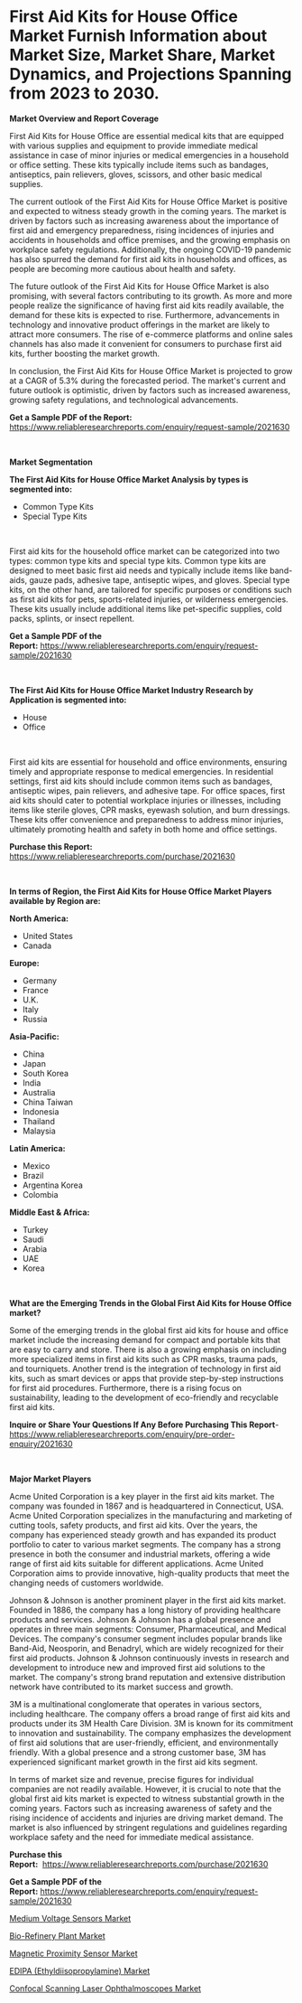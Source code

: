 <p><h1>First Aid Kits for House Office Market Furnish Information about Market Size, Market Share, Market Dynamics, and Projections Spanning from 2023 to 2030.</h1></p><p><strong>Market Overview and Report Coverage</strong></p>
<p><p>First Aid Kits for House Office are essential medical kits that are equipped with various supplies and equipment to provide immediate medical assistance in case of minor injuries or medical emergencies in a household or office setting. These kits typically include items such as bandages, antiseptics, pain relievers, gloves, scissors, and other basic medical supplies.</p><p>The current outlook of the First Aid Kits for House Office Market is positive and expected to witness steady growth in the coming years. The market is driven by factors such as increasing awareness about the importance of first aid and emergency preparedness, rising incidences of injuries and accidents in households and office premises, and the growing emphasis on workplace safety regulations. Additionally, the ongoing COVID-19 pandemic has also spurred the demand for first aid kits in households and offices, as people are becoming more cautious about health and safety.</p><p>The future outlook of the First Aid Kits for House Office Market is also promising, with several factors contributing to its growth. As more and more people realize the significance of having first aid kits readily available, the demand for these kits is expected to rise. Furthermore, advancements in technology and innovative product offerings in the market are likely to attract more consumers. The rise of e-commerce platforms and online sales channels has also made it convenient for consumers to purchase first aid kits, further boosting the market growth.</p><p>In conclusion, the First Aid Kits for House Office Market is projected to grow at a CAGR of 5.3% during the forecasted period. The market's current and future outlook is optimistic, driven by factors such as increased awareness, growing safety regulations, and technological advancements.</p></p>
<p><strong>Get a Sample PDF of the Report:</strong> <a href="https://www.reliableresearchreports.com/enquiry/request-sample/2021630">https://www.reliableresearchreports.com/enquiry/request-sample/2021630</a></p>
<p>&nbsp;</p>
<p><strong>Market Segmentation</strong></p>
<p><strong>The First Aid Kits for House Office Market Analysis by types is segmented into:</strong></p>
<p><ul><li>Common Type Kits</li><li>Special Type Kits</li></ul></p>
<p>&nbsp;</p>
<p><p>First aid kits for the household office market can be categorized into two types: common type kits and special type kits. Common type kits are designed to meet basic first aid needs and typically include items like band-aids, gauze pads, adhesive tape, antiseptic wipes, and gloves. Special type kits, on the other hand, are tailored for specific purposes or conditions such as first aid kits for pets, sports-related injuries, or wilderness emergencies. These kits usually include additional items like pet-specific supplies, cold packs, splints, or insect repellent.</p></p>
<p><strong>Get a Sample PDF of the Report:</strong>&nbsp;<a href="https://www.reliableresearchreports.com/enquiry/request-sample/2021630">https://www.reliableresearchreports.com/enquiry/request-sample/2021630</a></p>
<p>&nbsp;</p>
<p><strong>The First Aid Kits for House Office Market Industry Research by Application is segmented into:</strong></p>
<p><ul><li>House</li><li>Office</li></ul></p>
<p>&nbsp;</p>
<p><p>First aid kits are essential for household and office environments, ensuring timely and appropriate response to medical emergencies. In residential settings, first aid kits should include common items such as bandages, antiseptic wipes, pain relievers, and adhesive tape. For office spaces, first aid kits should cater to potential workplace injuries or illnesses, including items like sterile gloves, CPR masks, eyewash solution, and burn dressings. These kits offer convenience and preparedness to address minor injuries, ultimately promoting health and safety in both home and office settings.</p></p>
<p><strong>Purchase this Report:</strong>&nbsp; <a href="https://www.reliableresearchreports.com/purchase/2021630">https://www.reliableresearchreports.com/purchase/2021630</a></p>
<p>&nbsp;</p>
<p><strong>In terms of Region, the First Aid Kits for House Office Market Players available by Region are:</strong></p>
<p>
    <p> <strong> North America: </strong>
        <ul>
            <li>United States</li>
            <li>Canada</li>
        </ul>
        </p> 
    <p> <strong> Europe: </strong>
        <ul>
            <li>Germany</li>
            <li>France</li>
            <li>U.K.</li>
            <li>Italy</li>
            <li>Russia</li>
        </ul>
        </p> 
    <p> <strong> Asia-Pacific: </strong>
        <ul>
            <li>China</li>
            <li>Japan</li>
            <li>South Korea</li>
            <li>India</li>
            <li>Australia</li>
            <li>China Taiwan</li>
            <li>Indonesia</li>
            <li>Thailand</li>
            <li>Malaysia</li>
        </ul>
        </p> 
    <p> <strong> Latin America: </strong>
        <ul>
            <li>Mexico</li>
            <li>Brazil</li>
            <li>Argentina Korea</li>
            <li>Colombia</li>
        </ul>
        </p> 
    <p> <strong> Middle East & Africa: </strong>
        <ul>
            <li>Turkey</li>
            <li>Saudi</li>
            <li>Arabia</li>
            <li>UAE</li>
            <li>Korea</li>
        </ul>
    </p>
    </p>
<p>&nbsp;</p>
<p><strong>What are the Emerging Trends in the Global First Aid Kits for House Office market?</strong></p>
<p><p>Some of the emerging trends in the global first aid kits for house and office market include the increasing demand for compact and portable kits that are easy to carry and store. There is also a growing emphasis on including more specialized items in first aid kits such as CPR masks, trauma pads, and tourniquets. Another trend is the integration of technology in first aid kits, such as smart devices or apps that provide step-by-step instructions for first aid procedures. Furthermore, there is a rising focus on sustainability, leading to the development of eco-friendly and recyclable first aid kits.</p></p>
<p><strong>Inquire or Share Your Questions If Any Before Purchasing This Report</strong>- <a href="https://www.reliableresearchreports.com/enquiry/pre-order-enquiry/2021630">https://www.reliableresearchreports.com/enquiry/pre-order-enquiry/2021630</a></p>
<p>&nbsp;</p>
<p><strong>Major Market Players</strong></p>
<p><p>Acme United Corporation is a key player in the first aid kits market. The company was founded in 1867 and is headquartered in Connecticut, USA. Acme United Corporation specializes in the manufacturing and marketing of cutting tools, safety products, and first aid kits. Over the years, the company has experienced steady growth and has expanded its product portfolio to cater to various market segments. The company has a strong presence in both the consumer and industrial markets, offering a wide range of first aid kits suitable for different applications. Acme United Corporation aims to provide innovative, high-quality products that meet the changing needs of customers worldwide.</p><p>Johnson & Johnson is another prominent player in the first aid kits market. Founded in 1886, the company has a long history of providing healthcare products and services. Johnson & Johnson has a global presence and operates in three main segments: Consumer, Pharmaceutical, and Medical Devices. The company's consumer segment includes popular brands like Band-Aid, Neosporin, and Benadryl, which are widely recognized for their first aid products. Johnson & Johnson continuously invests in research and development to introduce new and improved first aid solutions to the market. The company's strong brand reputation and extensive distribution network have contributed to its market success and growth.</p><p>3M is a multinational conglomerate that operates in various sectors, including healthcare. The company offers a broad range of first aid kits and products under its 3M Health Care Division. 3M is known for its commitment to innovation and sustainability. The company emphasizes the development of first aid solutions that are user-friendly, efficient, and environmentally friendly. With a global presence and a strong customer base, 3M has experienced significant market growth in the first aid kits segment.</p><p>In terms of market size and revenue, precise figures for individual companies are not readily available. However, it is crucial to note that the global first aid kits market is expected to witness substantial growth in the coming years. Factors such as increasing awareness of safety and the rising incidence of accidents and injuries are driving market demand. The market is also influenced by stringent regulations and guidelines regarding workplace safety and the need for immediate medical assistance.</p></p>
<p><strong>Purchase this Report:</strong>&nbsp;&nbsp;<a href="https://www.reliableresearchreports.com/purchase/2021630">https://www.reliableresearchreports.com/purchase/2021630</a></p>
<p></p>
<p><strong>Get a Sample PDF of the Report:</strong>&nbsp;<a href="https://www.reliableresearchreports.com/enquiry/request-sample/2021630">https://www.reliableresearchreports.com/enquiry/request-sample/2021630</a></p>
<p><p><a href="https://www.linkedin.com/pulse/decoding-medium-voltage-sensors-market-deep-dive-latest-ji6mf/">Medium Voltage Sensors Market</a></p><p><a href="https://medium.com/@rahul.reportprime/bio-refinery-plant-market-comprehensive-assessment-by-type-application-and-geography-a4636d043c5d">Bio-Refinery Plant Market</a></p><p><a href="https://www.linkedin.com/pulse/magnetic-proximity-sensor-market-size-growth-forecast-from-fxloe/">Magnetic Proximity Sensor Market</a></p><p><a href="https://medium.com/@prachi.reportprime/edipa-ethyldiisopropylamine-market-trends-forecast-and-competitive-analysis-to-2030-1c87f8c633cd">EDIPA (Ethyldiisopropylamine) Market</a></p><p><a href="https://github.com/sofyaavrova/Market-Research-Report-List-1/blob/main/confocal-scanning-laser-ophthalmoscopes-market.md">Confocal Scanning Laser Ophthalmoscopes Market</a></p></p>